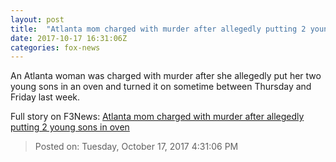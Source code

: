 ```yaml
---
layout: post
title:  "Atlanta mom charged with murder after allegedly putting 2 young sons in oven"
date: 2017-10-17 16:31:06Z
categories: fox-news
---
```


An Atlanta woman was charged with murder after she allegedly put her two young sons in an oven and turned it on sometime between Thursday and Friday last week.


Full story on F3News: [Atlanta mom charged with murder after allegedly putting 2 young sons in oven](http://www.f3nws.com/n/x3gUcG)

> Posted on: Tuesday, October 17, 2017 4:31:06 PM
